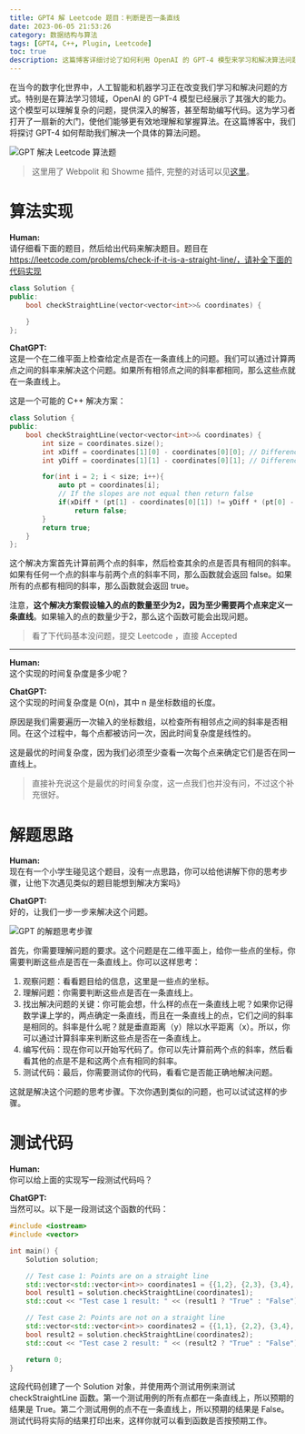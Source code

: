 ```yaml
---
title: GPT4 解 Leetcode 题目：判断是否一条直线
date: 2023-06-05 21:53:26
category: 数据结构与算法
tags: [GPT4, C++, Plugin, Leetcode]
toc: true
description: 这篇博客详细讨论了如何利用 OpenAI 的 GPT-4 模型来学习和解决算法问题。我们以一个具体的例子——在二维平面上判断一组点是否在同一直线上的问题为例，展示了 GPT-4 如何提供解决方案，编写代码，以及进行代码测试。此外，我们还讨论了 GPT-4 如何帮助我们理解问题，找出解决问题的关键，以及编写和测试代码。这篇博客是对 GPT-4 在算法学习中应用的深入探讨，对于想要了解人工智能如何改变我们学习方式的读者来说，这是一篇必读的文章。
---
```


在当今的数字化世界中，人工智能和机器学习正在改变我们学习和解决问题的方式。特别是在算法学习领域，OpenAI 的 GPT-4 模型已经展示了其强大的能力。这个模型可以理解复杂的问题，提供深入的解答，甚至帮助编写代码。这为学习者打开了一扇新的大门，使他们能够更有效地理解和掌握算法。在这篇博客中，我们将探讨 GPT-4 如何帮助我们解决一个具体的算法问题。

![GPT 解决 Leetcode 算法题](https://slefboot-1251736664.cos.ap-beijing.myqcloud.com/20230605_gpt4_leetcode_1232.png)

> 这里用了 Webpolit 和  Showme 插件, 完整的对话可以见[这里](https://chat.openai.com/share/f8bd50fe-593d-461c-8ecd-d7fe75e79e45)。

<!--more-->

# 算法实现

**Human:**  
请仔细看下面的题目，然后给出代码来解决题目。题目在 https://leetcode.com/problems/check-if-it-is-a-straight-line/，请补全下面的代码实现

```c++
class Solution {
public:
    bool checkStraightLine(vector<vector<int>>& coordinates) {
        
    }
};
```

**ChatGPT:**  
这是一个在二维平面上检查给定点是否在一条直线上的问题。我们可以通过计算两点之间的斜率来解决这个问题。如果所有相邻点之间的斜率都相同，那么这些点就在一条直线上。

这是一个可能的 C++ 解决方案：

```c++
class Solution {
public:
    bool checkStraightLine(vector<vector<int>>& coordinates) {
        int size = coordinates.size();
        int xDiff = coordinates[1][0] - coordinates[0][0]; // Difference in x
        int yDiff = coordinates[1][1] - coordinates[0][1]; // Difference in y

        for(int i = 2; i < size; i++){
            auto pt = coordinates[i];
            // If the slopes are not equal then return false
            if(xDiff * (pt[1] - coordinates[0][1]) != yDiff * (pt[0] - coordinates[0][0]))
                return false;
        }
        return true;
    }
};
```

这个解决方案首先计算前两个点的斜率，然后检查其余的点是否具有相同的斜率。如果有任何一个点的斜率与前两个点的斜率不同，那么函数就会返回 false。如果所有的点都有相同的斜率，那么函数就会返回 true。

注意，**这个解决方案假设输入的点的数量至少为2，因为至少需要两个点来定义一条直线**。如果输入的点的数量少于2，那么这个函数可能会出现问题。

> 看了下代码基本没问题，提交 Leetcode ，直接 Accepted

---
**Human:**  
这个实现的时间复杂度是多少呢？

**ChatGPT:**  
这个实现的时间复杂度是 O(n)，其中 n 是坐标数组的长度。

原因是我们需要遍历一次输入的坐标数组，以检查所有相邻点之间的斜率是否相同。在这个过程中，每个点都被访问一次，因此时间复杂度是线性的。

这是最优的时间复杂度，因为我们必须至少查看一次每个点来确定它们是否在同一直线上。

> 直接补充说这个是最优的时间复杂度，这一点我们也并没有问，不过这个补充很好。

# 解题思路

**Human:**  
现在有一个小学生碰见这个题目，没有一点思路，你可以给他讲解下你的思考步骤，让他下次遇见类似的题目能想到解决方案吗》

**ChatGPT:**  
好的，让我们一步一步来解决这个问题。

![GPT 的解题思考步骤](https://slefboot-1251736664.cos.ap-beijing.myqcloud.com/20230605_gpt4_leetcode_1232_method.png)

首先，你需要理解问题的要求。这个问题是在二维平面上，给你一些点的坐标，你需要判断这些点是否在一条直线上。你可以这样思考：

1. 观察问题：看看题目给的信息，这里是一些点的坐标。
2. 理解问题：你需要判断这些点是否在一条直线上。
3. 找出解决问题的关键：你可能会想，什么样的点在一条直线上呢？如果你记得数学课上学的，两点确定一条直线，而且在一条直线上的点，它们之间的斜率是相同的。斜率是什么呢？就是垂直距离（y）除以水平距离（x）。所以，你可以通过计算斜率来判断这些点是否在一条直线上。
4. 编写代码：现在你可以开始写代码了。你可以先计算前两个点的斜率，然后看看其他的点是不是和这两个点有相同的斜率。
5. 测试代码：最后，你需要测试你的代码，看看它是否能正确地解决问题。

这就是解决这个问题的思考步骤。下次你遇到类似的问题，也可以试试这样的步骤。

# 测试代码

**Human:**  
你可以给上面的实现写一段测试代码吗？

**ChatGPT:**  
当然可以。以下是一段测试这个函数的代码：

```c++
#include <iostream>
#include <vector>

int main() {
    Solution solution;

    // Test case 1: Points are on a straight line
    std::vector<std::vector<int>> coordinates1 = {{1,2}, {2,3}, {3,4}, {4,5}, {5,6}, {6,7}};
    bool result1 = solution.checkStraightLine(coordinates1);
    std::cout << "Test case 1 result: " << (result1 ? "True" : "False") << std::endl;

    // Test case 2: Points are not on a straight line
    std::vector<std::vector<int>> coordinates2 = {{1,1}, {2,2}, {3,4}, {4,5}, {5,6}, {7,7}};
    bool result2 = solution.checkStraightLine(coordinates2);
    std::cout << "Test case 2 result: " << (result2 ? "True" : "False") << std::endl;

    return 0;
}
```

这段代码创建了一个 Solution 对象，并使用两个测试用例来测试 checkStraightLine 函数。第一个测试用例的所有点都在一条直线上，所以预期的结果是 True。第二个测试用例的点不在一条直线上，所以预期的结果是 False。测试代码将实际的结果打印出来，这样你就可以看到函数是否按预期工作。